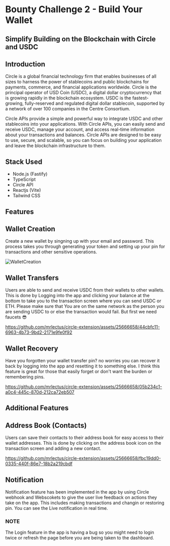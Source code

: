 # Bounty Challenge 2 - Build Your Wallet

## Simplify Building on the Blockchain with Circle and USDC

## Introduction

Circle is a global financial technology firm that enables businesses of all sizes to harness the power of stablecoins and public blockchains for payments, commerce, and financial applications worldwide. Circle is the principal operator of USD Coin (USDC), a digital dollar cryptocurrency that is growing rapidly in the blockchain ecosystem. USDC is the fastest-growing, fully-reserved and regulated digital dollar stablecoin, supported by a network of over 100 companies in the Centre Consortium.

Circle APIs provide a simple and powerful way to integrate USDC and other stablecoins into your applications. With Circle APIs, you can easily send and receive USDC, manage your account, and access real-time information about your transactions and balances. Circle APIs are designed to be easy to use, secure, and scalable, so you can focus on building your application and leave the blockchain infrastructure to them.

## Stack Used

- Node.js (Fastify)
- TypeScript
- Circle API
- Reactjs (Vite)
- Tailwind CSS

## Features

## Wallet Creation

Create a new wallet by singning up with your email and password. This process takes you through generating your token and setting up your
pin for transactions and other sensitive operations.

![WalletCreation](https://github.com/mrlectus/circle-extension/assets/25666658/4125ebf2-d4fe-4881-8d99-b4df83479565)

## Wallet Transfers

Users are able to send and receive USDC from their wallets to other wallets. This is done by Logging into the app and clicking your balance
at the bottom to take you to the transaction screen where you can send USDC or ETH. Please make sure that You are on the same network as the
person you are sending USDC to or else the transaction would fail. But first we need faucets 😎


https://github.com/mrlectus/circle-extension/assets/25666658/44cbfc11-6963-4b73-9bd2-2171e9fe0f92

## Wallet Recovery

Have you forgotten your wallet transfer pin? no worries you can recover it back by logging into the app and resetting it to something else. I think this feature is great for those that easily forget or don't want the burden or remembering pins.

https://github.com/mrlectus/circle-extension/assets/25666658/05b234c1-a0c4-445c-870d-212ca72eb507

## Additional Features

## Address Book (Contacts)

Users can save their contacts to their address book for easy access to their wallet addresses. This is done by clicking on the address book icon on the transaction screen and adding a new contact.

https://github.com/mrlectus/circle-extension/assets/25666658/fbc19dd0-0335-440f-86e7-18b2a219cbdf

## Notification

Notification feature has been implemented in the app by using Circle webhook and Webscokets to give the user live feedback on actions they
take on the app. This includes making transactions and changin or restoring pin. You can see the Live notification in real time.

### NOTE
The Login feature in the app is having a bug so you might need to login twice or refresh the page before you are being taken to the dashboard.
